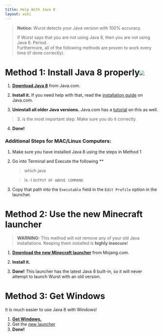 ```yaml
---
title: Help With Java 8
layout: wiki
---
```

> **Notice:** Wurst detects your Java version with 100% accuracy.
>
> If Wurst says that you are not using Java 8, then you are not using Java 8. Period.  
> Furthermore, all of the following methods are proven to work every time (if done correctly).

# Method 1: Install Java 8 properly![](https://ga-beacon.appspot.com/UA-52838431-1/GitHub/wiki/Using-Wurst-with-Java-8?pixel)
1. [**Download Java 8**](http://java.com/download) from Java.com.

2. **Install it.** If you need help with that, read the [installation guide](http://java.com/en/download/help/index_installing.xml) on Java.com.

3. **Uninstall all older Java versions.** Java.com has a [tutorial](https://www.java.com/en/download/help/mac_uninstall_java.xml) on this as well.
> 3\. is the most important step. Make sure you do it correctly.

4. **Done!**
### Additional Steps for MAC/Linux Computers:
1. Make sure you have installed Java 8 using the steps in Method 1
2. Go into Terminal and Execute the following **
   > which java
   
   > ls -l ```OUTPUT OF ABOVE COMMAND```

3. Copy that path into the ```Executable``` field in the ```Edit Profile``` option in the launcher.


# Method 2: Use the new Minecraft launcher
> **WARNING:** This method will not remove any of your old Java installations. Keeping them installed is **highly insecure**!

1. [**Download the new Minecraft launcher**](https://launcher.mojang.com/download/Minecraft.exe) from Mojang.com.

2. **Install it.**

3. **Done!** This launcher has the latest Java 8 built-in, so it will never attempt to launch Wurst with an old version.

# Method 3: Get Windows
It is much easier to use Java 8 with Windows!

1. [**Get Windows.**](http://windows.microsoft.com/)
2. Get the [new launcher](minecraft.net/download**) 
3. **Done!**


